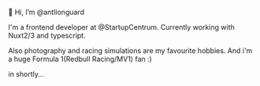 👋 Hi, I’m @antlionguard

I'm a frontend developer at @StartupCentrum. Currently working with Nuxt2/3 and typescript.

Also photography and racing simulations are my favourite hobbies. And i'm a huge Formula 1(Redbull Racing/MV1) fan :)

in shortly...

<!---
antlionguard/antlionguard is a ✨ special ✨ repository because its `README.md` (this file) appears on your GitHub profile.
You can click the Preview link to take a look at your changes.
--->
